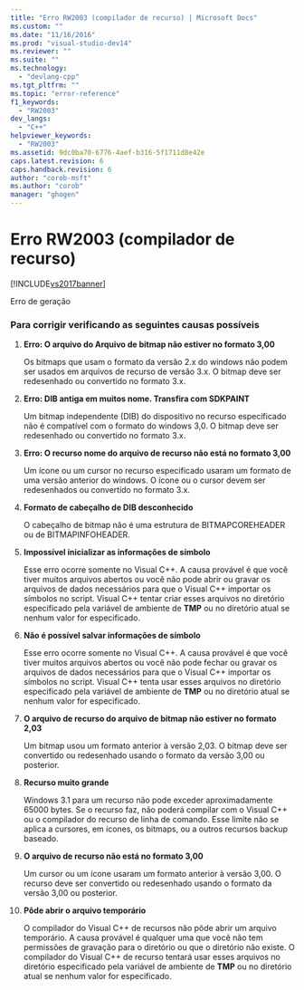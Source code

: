 ```yaml
---
title: "Erro RW2003 (compilador de recurso) | Microsoft Docs"
ms.custom: ""
ms.date: "11/16/2016"
ms.prod: "visual-studio-dev14"
ms.reviewer: ""
ms.suite: ""
ms.technology: 
  - "devlang-cpp"
ms.tgt_pltfrm: ""
ms.topic: "error-reference"
f1_keywords: 
  - "RW2003"
dev_langs: 
  - "C++"
helpviewer_keywords: 
  - "RW2003"
ms.assetid: 9dc0ba70-6776-4aef-b316-5f1711d8e42e
caps.latest.revision: 6
caps.handback.revision: 6
author: "corob-msft"
ms.author: "corob"
manager: "ghogen"
---
```

# Erro RW2003 (compilador de recurso)
[!INCLUDE[vs2017banner](../../assembler/inline/includes/vs2017banner.md)]

Erro de geração  
  
### Para corrigir verificando as seguintes causas possíveis  
  
1.  **Erro: O arquivo do Arquivo de bitmap não estiver no formato 3,00**  
  
     Os bitmaps que usam o formato da versão 2.x do windows não podem ser usados em arquivos de recurso de versão 3.x.  O bitmap deve ser redesenhado ou convertido no formato 3.x.  
  
2.  **Erro: DIB antiga em muitos nome.  Transfira com SDKPAINT**  
  
     Um bitmap independente \(DIB\) do dispositivo no recurso especificado não é compatível com o formato do windows 3,0.  O bitmap deve ser redesenhado ou convertido no formato 3.x.  
  
3.  **Erro: O recurso nome do arquivo de recurso não está no formato 3,00**  
  
     Um ícone ou um cursor no recurso especificado usaram um formato de uma versão anterior do windows.  O ícone ou o cursor devem ser redesenhados ou convertido no formato 3.x.  
  
4.  **Formato de cabeçalho de DIB desconhecido**  
  
     O cabeçalho de bitmap não é uma estrutura de BITMAPCOREHEADER ou de BITMAPINFOHEADER.  
  
5.  **Impossível inicializar as informações de símbolo**  
  
     Esse erro ocorre somente no Visual C\+\+.  A causa provável é que você tiver muitos arquivos abertos ou você não pode abrir ou gravar os arquivos de dados necessários para que o Visual C\+\+ importar os símbolos no script.  Visual C\+\+ tentar criar esses arquivos no diretório especificado pela variável de ambiente de **TMP** ou no diretório atual se nenhum valor for especificado.  
  
6.  **Não é possível salvar informações de símbolo**  
  
     Esse erro ocorre somente no Visual C\+\+.  A causa provável é que você tiver muitos arquivos abertos ou você não pode fechar ou gravar os arquivos de dados necessários para que o Visual C\+\+ importar os símbolos no script.  Visual C\+\+ tenta usar esses arquivos no diretório especificado pela variável de ambiente de **TMP** ou no diretório atual se nenhum valor for especificado.  
  
7.  **O arquivo de recurso do arquivo de bitmap não estiver no formato 2,03**  
  
     Um bitmap usou um formato anterior à versão 2,03.  O bitmap deve ser convertido ou redesenhado usando o formato da versão 3,00 ou posterior.  
  
8.  **Recurso muito grande**  
  
     Windows 3.1 para um recurso não pode exceder aproximadamente 65000 bytes.  Se o recurso faz, não poderá compilar com o Visual C\+\+ ou o compilador do recurso de linha de comando.  Esse limite não se aplica a cursores, em ícones, os bitmaps, ou a outros recursos backup baseado.  
  
9. **O arquivo de recurso não está no formato 3,00**  
  
     Um cursor ou um ícone usaram um formato anterior à versão 3,00.  O recurso deve ser convertido ou redesenhado usando o formato da versão 3,00 ou posterior.  
  
10. **Pôde abrir o arquivo temporário**  
  
     O compilador do Visual C\+\+ de recursos não pôde abrir um arquivo temporário.  A causa provável é qualquer uma que você não tem permissões de gravação para o diretório ou que o diretório não existe.  O compilador do Visual C\+\+ de recurso tentará usar esses arquivos no diretório especificado pela variável de ambiente de **TMP** ou no diretório atual se nenhum valor for especificado.